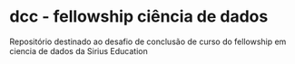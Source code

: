# dcc - fellowship ciência de dados
 Repositório destinado ao desafio de conclusão de curso do fellowship em ciencia de dados da Sirius Education
